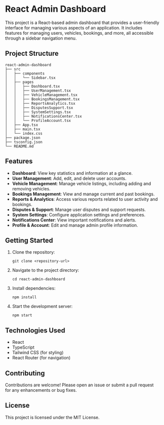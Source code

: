 # React Admin Dashboard

This project is a React-based admin dashboard that provides a user-friendly interface for managing various aspects of an application. It includes features for managing users, vehicles, bookings, and more, all accessible through a sidebar navigation menu.

## Project Structure

```
react-admin-dashboard
├── src
│   ├── components
│   │   └── Sidebar.tsx
│   ├── pages
│   │   ├── Dashboard.tsx
│   │   ├── UserManagement.tsx
│   │   ├── VehicleManagement.tsx
│   │   ├── BookingsManagement.tsx
│   │   ├── ReportsAnalytics.tsx
│   │   ├── DisputesSupport.tsx
│   │   ├── SystemSettings.tsx
│   │   ├── NotificationsCenter.tsx
│   │   └── ProfileAccount.tsx
│   ├── App.tsx
│   ├── main.tsx
│   └── index.css
├── package.json
├── tsconfig.json
└── README.md
```

## Features

- **Dashboard**: View key statistics and information at a glance.
- **User Management**: Add, edit, and delete user accounts.
- **Vehicle Management**: Manage vehicle listings, including adding and removing vehicles.
- **Bookings Management**: View and manage current and past bookings.
- **Reports & Analytics**: Access various reports related to user activity and bookings.
- **Disputes & Support**: Manage user disputes and support requests.
- **System Settings**: Configure application settings and preferences.
- **Notifications Center**: View important notifications and alerts.
- **Profile & Account**: Edit and manage admin profile information.

## Getting Started

1. Clone the repository:
   ```
   git clone <repository-url>
   ```

2. Navigate to the project directory:
   ```
   cd react-admin-dashboard
   ```

3. Install dependencies:
   ```
   npm install
   ```

4. Start the development server:
   ```
   npm start
   ```

## Technologies Used

- React
- TypeScript
- Tailwind CSS (for styling)
- React Router (for navigation)

## Contributing

Contributions are welcome! Please open an issue or submit a pull request for any enhancements or bug fixes.

## License

This project is licensed under the MIT License.